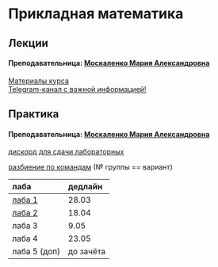 # Прикладная математика

## Лекции

#### Преподавательница: [Москаленко Мария Александровна](https://isu.ifmo.ru/pls/apex/f?p=2143:3:104182956996707::NO::PID:151538)

[Материалы курса](http://mathdep.ifmo.ru/app_math_3/)   
[Telegram-канал с важной информацией!](https://t.me/joinchat/IeGCs5qKWRSifE53)

## Практика

#### Преподавательница: [Москаленко Мария Александровна](https://isu.ifmo.ru/pls/apex/f?p=2143:3:104182956996707::NO::PID:151538)

[дискорд для сдачи лабораторных](https://discord.gg/fYkuKen)

[разбиение по командам](https://docs.google.com/spreadsheets/d/15FbvUNYdszGEVKZB5iEvxdXeFBB7jDfFq2dEFCRoqmo/edit#gid=1504486233) \(№ группы == вариант\)

| лаба | дедлайн |
| :--- | :--- |
| [лаба 1](http://mathdep.ifmo.ru/wp-content/uploads/2021/03/Lab_1_pm.pdf) | 28.03 |
| [лаба 2](http://mathdep.ifmo.ru/wp-content/uploads/2021/03/Lab_2_pm.pdf) | 18.04 |
| лаба 3 | 9.05 |
| лаба 4 | 23.05 |
| лаба 5 \(доп\) | до зачёта |


